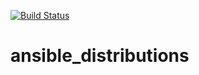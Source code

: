 [![Build Status](https://travis-ci.org/rainmanh/ansible_distributions.svg)](https://travis-ci.org/rainmanh/ansible_distributions)


# ansible_distributions
